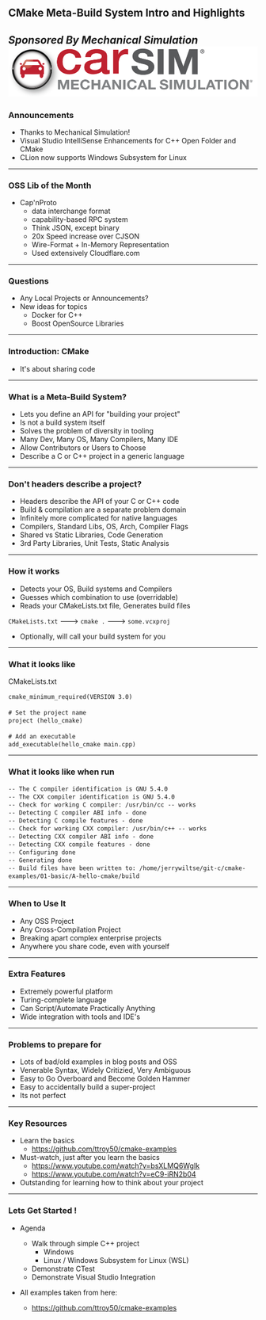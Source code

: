 ## CMake Meta-Build System Intro and Highlights
*Sponsored By Mechanical Simulation*  
![Carsim Logo](/assets/image/logo/carsim.png)
---
### Announcements
* Thanks to Mechanical Simulation! 
* Visual Studio IntelliSense Enhancements for C++ Open Folder and CMake
* CLion now supports Windows Subsystem for Linux

---
### OSS Lib of the Month
* Cap'nProto
    * data interchange format
	* capability-based RPC system
	* Think JSON, except binary
	* 20x Speed increase over CJSON
	* Wire-Format + In-Memory Representation
	* Used extensively Cloudflare.com 

---
### Questions
* Any Local Projects or Announcements?
* New ideas for topics
	* Docker for C++
	* Boost OpenSource Libraries
---
### Introduction: CMake
* It's about sharing code
---
### What is a Meta-Build System?
* Lets you define an API for "building your project"  
* Is not a build system itself
* Solves the problem of diversity in tooling
* Many Dev, Many OS, Many Compilers, Many IDE
* Allow Contributors or Users to Choose
* Describe a C or C++ project in a generic language
---
### Don't headers describe a project?
* Headers describe the API of your C or C++ code
* Build & compilation are a separate problem domain
* Infinitely more complicated for native languages
* Compilers, Standard Libs, OS, Arch, Compiler Flags
* Shared vs Static Libraries, Code Generation
* 3rd Party Libraries, Unit Tests, Static Analysis
---
### How it works
* Detects your OS, Build systems and Compilers
* Guesses which combination to use (overridable)
* Reads your CMakeLists.txt file, Generates build files

`CMakeLists.txt` --->  `cmake .` ---> `some.vcxproj`

* Optionally, will call your build system for you
---
### What it looks like
CMakeLists.txt 
```
cmake_minimum_required(VERSION 3.0)

# Set the project name
project (hello_cmake)

# Add an executable
add_executable(hello_cmake main.cpp)
```
---
### What it looks like when run
```
-- The C compiler identification is GNU 5.4.0
-- The CXX compiler identification is GNU 5.4.0
-- Check for working C compiler: /usr/bin/cc -- works
-- Detecting C compiler ABI info - done
-- Detecting C compile features - done
-- Check for working CXX compiler: /usr/bin/c++ -- works
-- Detecting CXX compiler ABI info - done
-- Detecting CXX compile features - done
-- Configuring done
-- Generating done
-- Build files have been written to: /home/jerrywiltse/git-c/cmake-examples/01-basic/A-hello-cmake/build
```
---
### When to Use It
* Any OSS Project
* Any Cross-Compilation Project
* Breaking apart complex enterprise projects
* Anywhere you share code, even with yourself
---
### Extra Features
* Extremely powerful platform
* Turing-complete language
* Can Script/Automate Practically Anything
* Wide integration with tools and IDE's
---
### Problems to prepare for
* Lots of bad/old examples in blog posts and OSS
* Venerable Syntax, Widely Critizied, Very Ambiguous
* Easy to Go Overboard and Become Golden Hammer 
* Easy to accidentally build a super-project
* Its not perfect
---
### Key Resources
* Learn the basics
	* https://github.com/ttroy50/cmake-examples
* Must-watch, just after you learn the basics
	* https://www.youtube.com/watch?v=bsXLMQ6WgIk
	* https://www.youtube.com/watch?v=eC9-iRN2b04
* Outstanding for learning how to think about your project
---
### Lets Get Started !
* Agenda
	* Walk through simple C++ project 
		* Windows
		* Linux / Windows Subsystem for Linux (WSL)
	* Demonstrate CTest
	* Demonstrate Visual Studio Integration

* All examples taken from here: 
	* https://github.com/ttroy50/cmake-examples

